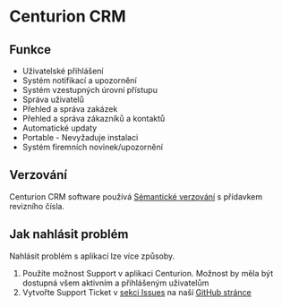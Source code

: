 # Centurion CRM

## Funkce
* Uživatelské přihlášení
* Systém notifikací a upozornění
* Systém vzestupných úrovní přístupu
* Správa uživatelů
* Přehled a správa zakázek
* Přehled a správa zákazníků a kontaktů
* Automatické updaty
* Portable - Nevyžaduje instalaci
* Systém firemních novinek/upozornění


## Verzování

Centurion CRM software používá [Sémantické verzování](https://semver.org/) s přídavkem revizního čísla.


## Jak nahlásit problém

Nahlásit problém s aplikací lze více způsoby.
1) Použíte možnost Support v aplikaci Centurion. Možnost by měla být dostupná všem aktivním a přihlášeným uživatelům
2) Vytvořte Support Ticket v [sekci Issues](https://github.com/CenturionDeveloping/Centurion/issues) na naší [GitHub stránce](https://github.com/CenturionDeveloping/Centurion)
